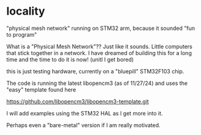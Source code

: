 # locality

"physical mesh network" running on STM32 arm, because it sounded "fun to program"

What is a "Physical Mesh Network"?? Just like it sounds. Little computers that stick together in a network. 
I have dreamed of building this for a long time and the time to do it is now! (unitl I get bored)

this is just testing hardware, currently on a "bluepill" STM32F103 chip.

The code is running the latest libopencm3 (as of 11/27/24) and uses the "easy" template found here 
 
https://github.com/libopencm3/libopencm3-template.git 

I will add examples using the STM32 HAL as I get more into it. 

Perhaps even a "bare-metal" version if I am really motivated. 






 


